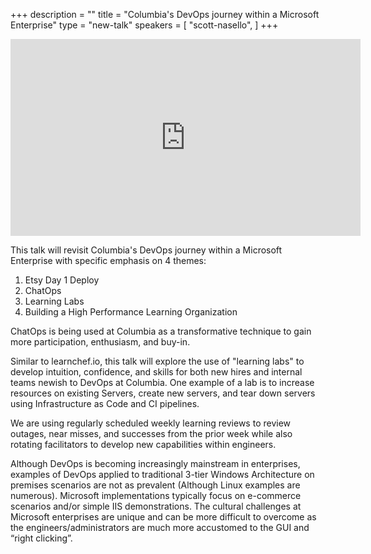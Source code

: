+++
description = ""
title = "Columbia's DevOps journey within a Microsoft Enterprise"
type = "new-talk"
speakers = [
        "scott-nasello",
]
+++
<iframe width="560" height="315" src="https://www.youtube-nocookie.com/embed/roFVOnRxXns" frameborder="0" allowfullscreen></iframe>

This talk will revisit Columbia's DevOps journey within a Microsoft Enterprise with specific emphasis on 4 themes:<br>
1) Etsy Day 1 Deploy<br>
2) ChatOps<br>
3) Learning Labs<br>
4) Building a High Performance Learning Organization<br>

ChatOps is being used at Columbia as a transformative technique to gain more participation, enthusiasm, and buy-in.

Similar to learnchef.io,  this talk will explore the use of "learning labs" to develop intuition, confidence, and skills for both new hires and internal teams newish to DevOps at Columbia.  One example of a lab is to increase resources on existing Servers, create new servers, and tear down servers using Infrastructure as Code and CI pipelines.

We are using regularly scheduled weekly learning reviews to review outages, near misses, and successes from the prior week while also rotating facilitators to develop new capabilities within engineers.

Although DevOps is becoming increasingly mainstream in enterprises, examples of DevOps applied to traditional 3-tier Windows Architecture on premises scenarios are not as prevalent (Although Linux examples are numerous). Microsoft implementations typically focus on e-commerce scenarios and/or simple IIS demonstrations. The cultural challenges at Microsoft enterprises are unique and can be more difficult to overcome as the engineers/administrators are much more accustomed to the GUI and “right clicking”.